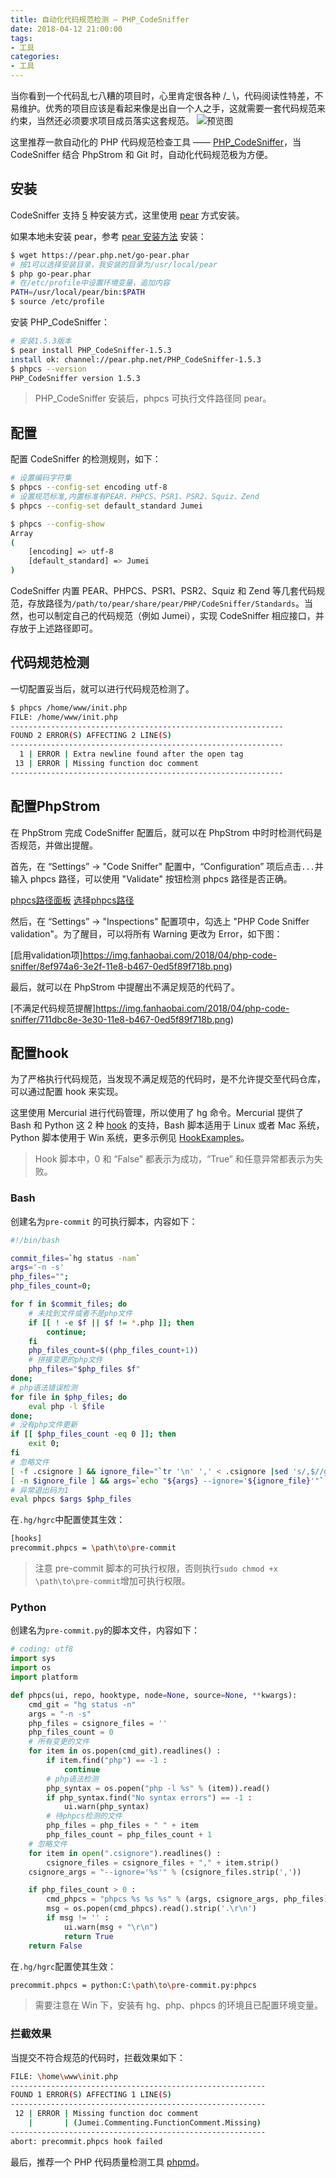 ```yaml
---
title: 自动化代码规范检测 — PHP_CodeSniffer
date: 2018-04-12 21:00:00
tags:
- 工具
categories:
- 工具
---
```


当你看到一个代码乱七八糟的项目时，心里肯定很各种  /_ \，代码阅读性特差，不易维护。优秀的项目应该是看起来像是出自一个人之手，这就需要一套代码规范来约束，当然还必须要求项目成员落实这套规范。
![预览图](https://img.fanhaobai.com/2018/04/php-code-sniffer/4b3745ff-6a6a-4381-9b25-5bb2a8033c3f.png)<!--more-->

这里推荐一款自动化的 PHP 代码规范检查工具 —— [PHP_CodeSniffer](https://github.com/squizlabs/PHP_CodeSniffer)，当 CodeSniffer 结合 PhpStrom 和 Git 时，自动化代码规范极为方便。

## 安装

CodeSniffer 支持 [5](https://github.com/squizlabs/PHP_CodeSniffer#installation) 种安装方式，这里使用 [pear](pear.php.net) 方式安装。

如果本地未安装 pear，参考 [pear 安装方法](http://pear.php.net/manual/en/installation.getting.php) 安装：

```Bash
$ wget https://pear.php.net/go-pear.phar
# 按1可以选择安装目录，我安装的目录为/usr/local/pear
$ php go-pear.phar
# 在/etc/profile中设置环境变量，追加内容
PATH=/usr/local/pear/bin:$PATH
$ source /etc/profile
```

安装 PHP_CodeSniffer：

```Bash
# 安装1.5.3版本
$ pear install PHP_CodeSniffer-1.5.3
install ok: channel://pear.php.net/PHP_CodeSniffer-1.5.3
$ phpcs --version
PHP_CodeSniffer version 1.5.3 
```

> PHP_CodeSniffer 安装后，phpcs 可执行文件路径同 pear。

## 配置

配置 CodeSniffer 的检测规则，如下：

```Bash
# 设置编码字符集
$ phpcs --config-set encoding utf-8
# 设置规范标准,内置标准有PEAR、PHPCS、PSR1、PSR2、Squiz、Zend
$ phpcs --config-set default_standard Jumei

$ phpcs --config-show
Array
(
    [encoding] => utf-8
    [default_standard] => Jumei
)
```

CodeSniffer 内置 PEAR、PHPCS、PSR1、PSR2、Squiz 和 Zend 等几套代码规范，存放路径为`/path/to/pear/share/pear/PHP/CodeSniffer/Standards`。当然，也可以制定自己的代码规范（例如 Jumei），实现 CodeSniffer 相应接口，并存放于上述路径即可。

## 代码规范检测

一切配置妥当后，就可以进行代码规范检测了。

```Bash
$ phpcs /home/www/init.php
FILE: /home/www/init.php
-------------------------------------------------------------
FOUND 2 ERROR(S) AFFECTING 2 LINE(S)
-------------------------------------------------------------
  1 | ERROR | Extra newline found after the open tag
 13 | ERROR | Missing function doc comment
-------------------------------------------------------------
```

## 配置PhpStrom

在 PhpStrom 完成 CodeSniffer 配置后，就可以在 PhpStrom 中时时检测代码是否规范，并做出提醒。

首先，在 “Settings” -> "Code Sniffer" 配置中，“Configuration” 项后点击`...`并输入 phpcs 路径，可以使用 "Validate" 按钮检测 phpcs 路径是否正确。

[phpcs路径面板](https://img.fanhaobai.com/2018/04/php-code-sniffer/482b161b-7c73-40ad-94d1-27cf67393ced.png)
[选择phpcs路径](https://img.fanhaobai.com/2018/04/php-code-sniffer/7c4a474b-266e-4da5-9261-3e40caef10f7.png)

然后，在 “Settings” -> "Inspections" 配置项中，勾选上 "PHP Code Sniffer validation"。为了醒目，可以将所有 Warning 更改为 Error，如下图：

[启用validation项]https://img.fanhaobai.com/2018/04/php-code-sniffer/8ef974a6-3e2f-11e8-b467-0ed5f89f718b.png)

最后，就可以在 PhpStrom 中提醒出不满足规范的代码了。

[不满足代码规范提醒]https://img.fanhaobai.com/2018/04/php-code-sniffer/711dbc8e-3e30-11e8-b467-0ed5f89f718b.png)

## 配置hook

为了严格执行代码规范，当发现不满足规范的代码时，是不允许提交至代码仓库，可以通过配置 hook 来实现。

这里使用 Mercurial 进行代码管理，所以使用了 hg 命令。Mercurial 提供了 Bash 和 Python 这 2 种 [hook](https://www.mercurial-scm.org/wiki/Hook) 的支持，Bash 脚本适用于 Linux 或者 Mac 系统，Python 脚本使用于 Win 系统，更多示例见 [HookExamples](https://www.mercurial-scm.org/wiki/HookExamples)。

> Hook 脚本中，0 和 “False” 都表示为成功，“True” 和任意异常都表示为失败。

### Bash

创建名为`pre-commit` 的可执行脚本，内容如下：

```Bash
#!/bin/bash

commit_files=`hg status -nam`
args='-n -s'
php_files="";
php_files_count=0;

for f in $commit_files; do
    # 未找到文件或者不是php文件
    if [[ ! -e $f || $f != *.php ]]; then
        continue;
    fi
    php_files_count=$((php_files_count+1))
    # 拼接变更的php文件
    php_files="$php_files $f"
done;
# php语法错误检测
for file in $php_files; do
    eval php -l $file
done;
# 没有php文件更新
if [[ $php_files_count -eq 0 ]]; then
    exit 0;
fi
# 忽略文件
[ -f .csignore ] && ignore_file="`tr '\n' ',' < .csignore |sed 's/,$//g'`"
[ -n $ignore_file ] && args=`echo "${args} --ignore='${ignore_file}'"`
# 异常退出码为1
eval phpcs $args $php_files
```

在`.hg/hgrc`中配置使其生效：

```Bash
[hooks]
precommit.phpcs = \path\to\pre-commit
```

> 注意 pre-commit 脚本的可执行权限，否则执行`sudo chmod +x \path\to\pre-commit`增加可执行权限。

### Python

创建名为`pre-commit.py`的脚本文件，内容如下：

```Python
# coding: utf8
import sys
import os
import platform

def phpcs(ui, repo, hooktype, node=None, source=None, **kwargs):
    cmd_git = "hg status -n"
    args = "-n -s"
    php_files = csignore_files = ''
    php_files_count = 0
    # 所有变更的文件
    for item in os.popen(cmd_git).readlines() :
        if item.find("php") == -1 :
            continue
        # php语法检测
        php_syntax = os.popen("php -l %s" % (item)).read()
        if php_syntax.find("No syntax errors") == -1 :
            ui.warn(php_syntax)
        # 待phpcs检测的文件
        php_files = php_files + " " + item
        php_files_count = php_files_count + 1
    # 忽略文件
    for item in open(".csignore").readlines() :
        csignore_files = csignore_files + "," + item.strip()
    csignore_args = "--ignore='%s'" % (csignore_files.strip(','))

    if php_files_count > 0 :
        cmd_phpcs = "phpcs %s %s %s" % (args, csignore_args, php_files)
        msg = os.popen(cmd_phpcs).read().strip('.\r\n')
        if msg != '' :
            ui.warn(msg + "\r\n")
            return True
    return False
```

在`.hg/hgrc`配置使其生效：

```Bash
precommit.phpcs = python:C:\path\to\pre-commit.py:phpcs
```

> 需要注意在 Win 下，安装有 hg、php、phpcs 的环境且已配置环境变量。

### 拦截效果

当提交不符合规范的代码时，拦截效果如下：

```Bash
FILE: \home\www\init.php
---------------------------------------------------------
FOUND 1 ERROR(S) AFFECTING 1 LINE(S)
---------------------------------------------------------
 12 | ERROR | Missing function doc comment
    |       | (Jumei.Commenting.FunctionComment.Missing)
---------------------------------------------------------
abort: precommit.phpcs hook failed
```

最后，推荐一个 PHP 代码质量检测工具 [phpmd](https://phpmd.org/rules/index.html)。